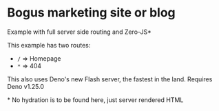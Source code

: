 # Bogus marketing site or blog

Example with full server side routing and Zero-JS*

This example has two routes:

- `/` => Homepage
- `*` => 404

This also uses Deno's new Flash server, the fastest in the land. Requires Deno
v1.25.0

\* No hydration is to be found here, just server rendered HTML
